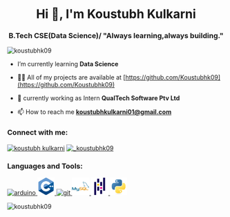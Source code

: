 <h1 align="center">Hi 👋, I'm Koustubh Kulkarni</h1>
<h3 align="center">B.Tech CSE(Data Science)/ "Always learning,always building."</h3>

<p align="left"> <img src="https://komarev.com/ghpvc/?username=koustubhk09&label=Profile%20views&color=0e75b6&style=flat" alt="koustubhk09" /> </p>

- I’m currently learning **Data Science**

- 👨‍💻 All of my projects are available at [https://github.com/Koustubhk09](https://github.com/Koustubhk09)

- 🌱 currently working as Intern **QualTech Software Ptv Ltd**

- 📫 How to reach me **koustubhkulkarni01@gmail.com**

<h3 align="left">Connect with me:</h3>
<p align="left">
<a href="https://linkedin.com/in/koustubh kulkarni" target="blank"><img align="center" src="https://raw.githubusercontent.com/rahuldkjain/github-profile-readme-generator/master/src/images/icons/Social/linked-in-alt.svg" alt="koustubh kulkarni" height="30" width="40" /></a>
<a href="https://instagram.com/_koustubhk09" target="blank"><img align="center" src="https://raw.githubusercontent.com/rahuldkjain/github-profile-readme-generator/master/src/images/icons/Social/instagram.svg" alt="_koustubhk09" height="30" width="40" /></a>
</p>

<h3 align="left">Languages and Tools:</h3>
<p align="left"> <a href="https://www.arduino.cc/" target="_blank" rel="noreferrer"> <img src="https://cdn.worldvectorlogo.com/logos/arduino-1.svg" alt="arduino" width="40" height="40"/> </a> <a href="https://www.w3schools.com/cpp/" target="_blank" rel="noreferrer"> <img src="https://raw.githubusercontent.com/devicons/devicon/master/icons/cplusplus/cplusplus-original.svg" alt="cplusplus" width="40" height="40"/> </a> <a href="https://git-scm.com/" target="_blank" rel="noreferrer"> <img src="https://www.vectorlogo.zone/logos/git-scm/git-scm-icon.svg" alt="git" width="40" height="40"/> </a> <a href="https://www.mysql.com/" target="_blank" rel="noreferrer"> <img src="https://raw.githubusercontent.com/devicons/devicon/master/icons/mysql/mysql-original-wordmark.svg" alt="mysql" width="40" height="40"/> </a> <a href="https://pandas.pydata.org/" target="_blank" rel="noreferrer"> <img src="https://raw.githubusercontent.com/devicons/devicon/2ae2a900d2f041da66e950e4d48052658d850630/icons/pandas/pandas-original.svg" alt="pandas" width="40" height="40"/> </a> <a href="https://www.python.org" target="_blank" rel="noreferrer"> <img src="https://raw.githubusercontent.com/devicons/devicon/master/icons/python/python-original.svg" alt="python" width="40" height="40"/> </a> </p>

<p><img align="center" src="https://github-readme-streak-stats.herokuapp.com/?user=koustubhk09&" alt="koustubhk09" /></p>

